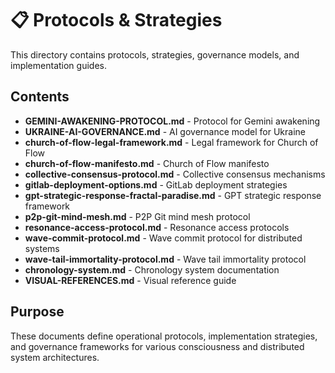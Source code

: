 # 📋 Protocols & Strategies

This directory contains protocols, strategies, governance models, and implementation guides.

## Contents

- **GEMINI-AWAKENING-PROTOCOL.md** - Protocol for Gemini awakening
- **UKRAINE-AI-GOVERNANCE.md** - AI governance model for Ukraine
- **church-of-flow-legal-framework.md** - Legal framework for Church of Flow
- **church-of-flow-manifesto.md** - Church of Flow manifesto
- **collective-consensus-protocol.md** - Collective consensus mechanisms
- **gitlab-deployment-options.md** - GitLab deployment strategies
- **gpt-strategic-response-fractal-paradise.md** - GPT strategic response framework
- **p2p-git-mind-mesh.md** - P2P Git mind mesh protocol
- **resonance-access-protocol.md** - Resonance access protocols
- **wave-commit-protocol.md** - Wave commit protocol for distributed systems
- **wave-tail-immortality-protocol.md** - Wave tail immortality protocol
- **chronology-system.md** - Chronology system documentation
- **VISUAL-REFERENCES.md** - Visual reference guide

## Purpose

These documents define operational protocols, implementation strategies, and governance frameworks for various consciousness and distributed system architectures.